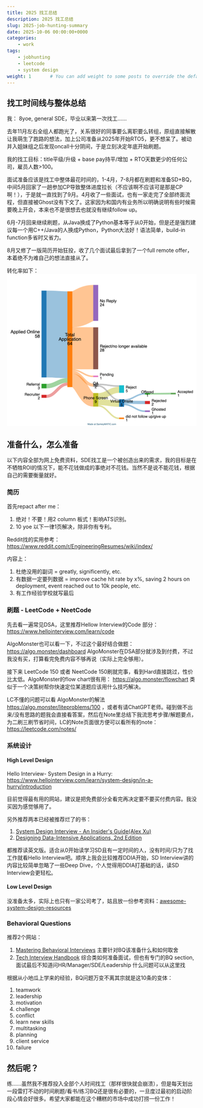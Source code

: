 ```yaml
---
title: 2025 找工总结
description: 2025 找工总结
slug: 2025-job-hunting-summary
date: 2025-10-06 00:00:00+0000
categories:
    - work
tags:
    - jobhunting
    - leetcode
    - system design
weight: 1       # You can add weight to some posts to override the default sorting (date descending)
---
```


## 找工时间线与整体总结

我： 8yoe, general SDE，毕业以来第一次找工……

去年11月左右全组人都跑光了，关系很好的同事要么离职要么转组，原组直接解散让我萌生了跑路的想法，加上公司准备从2025年开始RTO5，更不想呆了。被动并入姐妹组之后发现oncall十分阴间，于是立刻决定年底开始刷题。

我的找工目标：title平级/升级 + base pay持平/增加 + RTO天数更少的任何公司，雇员人数>100。

面试准备应该是找工中整体最花时间的，1-4月，7-8月都在刷题和准备SD+BQ，中间5月回家了一趟参加CP导致整体进度拉长（不应该啊不应该可是那是CP啊！），于是就一直找到了9月。4月收了一些面试，也有一家走完了全部终面流程，但直接被Ghost没有下文了。这家因为和国内有业务所以明确说明有些时候需要晚上开会，本来也不是很想去也就没有继续follow up。

6月-7月回来继续刷题，从Java换成了Python基本等于从0开始，但是还是强烈建议每一个用C++/Java的人换成Python，Python大法好！语法简单，build-in function多省时又省力。

8月又修了一版简历开始狂投，收了几个面试最后拿到了一个full remote offer，本着绝不为难自己的想法直接从了。

转化率如下：
<img src="flow.png" alt="converting-flow">

## 准备什么，怎么准备

以下内容全部为网上免费资料，SDE找工是一个被创造出来的需求，我的目标是在不牺牲ROI的情况下，能不花钱做成的事绝对不花钱。当然不是说不能花钱，根据自己的需要衡量就好。

### 简历
首先repact after me：

1. 绝对！不要！用2 column 板式！影响ATS识别。
2. 10 yoe 以下一律1页解决，除非你有专利。

Reddit找的实用参考： https://www.reddit.com/r/EngineeringResumes/wiki/index/ 

内容上：
1. 杜绝没用的副词 = greatly, significently, etc.
2. 有数据一定要列数据 =  improve cache hit rate by x%, saving 2 hours on deployment, event reached out to 10k people, etc.
3. 有工作经验学校就写最后

### 刷题 - LeetCode + NeetCode
先去看一遍常见DSA，这里推荐Hellow Interview的Code 部分： https://www.hellointerview.com/learn/code

AlgoMonster也可以看一下，不过这个最好结合做题： https://algo.monster/dashboard AlgoMonster在DSA部分就涉及到付费，不过我没有买，打算看完免费内容不够再说（实际上完全够用）。

接下来 LeetCode 150 或者 NeetCode 150刷就完事，看到Hard直接跳过，性价比太低。AlgoMonster的flow chart很有用： https://algo.monster/flowchart 类似于一个决策树帮你快速定位某道题应该用什么技巧解决。

LC不懂的问题可以看 AlgoMonster的解法 https://algo.monster/liteproblems/100 ，或者有请ChatGPT老师。碰到做不出来/没有思路的题我会直接看答案，然后在Note里总结下我流思考步骤/解题要点，为二刷三刷节省时间，LC的Note页面很方便可以看所有的note： https://leetcode.com/notes/


### 系统设计 

#### High Level Design

Hello Interview- System Design in a Hurry: https://www.hellointerview.com/learn/system-design/in-a-hurry/introduction

目前觉得最有用的网站，建议是把免费部分全看完再决定要不要买付费内容。我没买因为感觉够用了。


另外推荐两本已经被推荐烂了的书：
1. [System Design Interview - An Insider's Guide(Alex Xu)](https://bytes.usc.edu/~saty/courses/docs/data/SystemDesignInterview.pdf)
2. [Designing Data-Intensive Applications, 2nd Edition](https://github.com/Vonng/ddia) 

都推荐读英文版。适合从0开始读学习SD且有一定时间的人，没有时间/只为了找工作就看Hello Interview吧。顺序上我会比较推荐DDIA开始，SD Interview讲的内容比较简单忽略了一些Deep Dive，个人觉得用DDIA打基础的话，读SD Interview会更轻松。
 
#### Low Level Design

没准备太多，实际上也只有一家公司考了，姑且放一份参考资料：[awesome-system-design-resources](https://github.com/ashishps1/awesome-system-design-resources?tab=readme-ov-file)

### Behavioral Questions

推荐2个网站： 
1. [Mastering Behavioral Interviews](https://thebehavioral.substack.com/p/roadmap-to-behavioral-interview-prep) 主要针对BQ该准备什么和如何取舍
2. [Tech Interview Handbook](https://www.techinterviewhandbook.org/behavioral-interview-questions/) 综合类如何准备面试，但也有专门的BQ section,面试最后不知道问HR/Manager/SDE/Leadership 什么问题可以从这里找

根据从小地瓜上学来的经验，BQ问题万变不离其宗就是这10条的变体：

1. teamwork 
1. leadership
1. motivation
1. challenge
1. conflict
1. learn new skills
1. multitasking
1. planning
1. client service
1. failure


## 然后呢？

练……虽然我不推荐投入全部个人时间找工（那样很快就会崩溃），但是每天划出一段雷打不动的时间刷题/看书/练习BQ还是很有必要的，一旦度过最初的启动阶段心情会好很多。希望大家都能在这个糟糕的市场中成功打捞一份工作！

